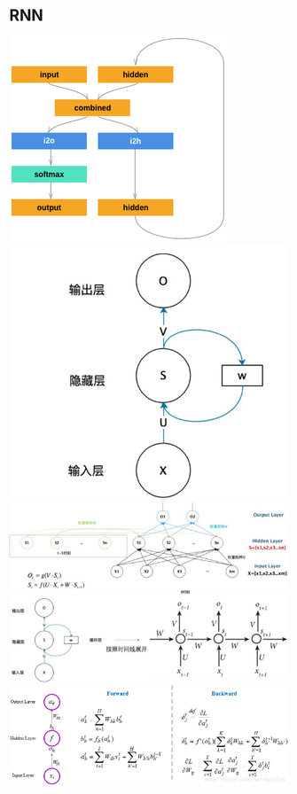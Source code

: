 # RNN
![rnn module](images/rnn_module.png)\
![rnn structure1](images/rnn_structure1.jpg)\
![rnn structure2](images/rnn_structure2.jpg)\
![rnn structure3](images/rnn_structure3.jpg)\
![rnn formula](images/rnn_formula.png)